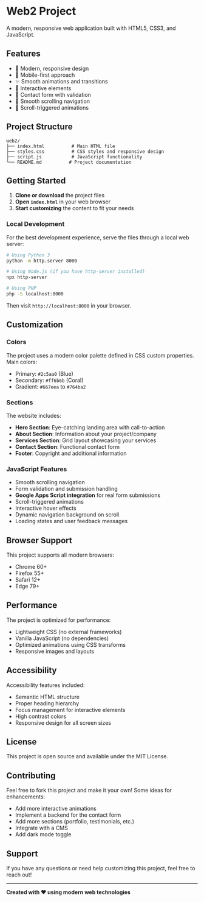 # Web2 Project

A modern, responsive web application built with HTML5, CSS3, and JavaScript.

## Features

- 🎨 Modern, responsive design
- 📱 Mobile-first approach
- ✨ Smooth animations and transitions
- 🚀 Interactive elements
- 📧 Contact form with validation
- 🎯 Smooth scrolling navigation
- 💫 Scroll-triggered animations

## Project Structure

```
web2/
├── index.html          # Main HTML file
├── styles.css          # CSS styles and responsive design
├── script.js           # JavaScript functionality
└── README.md          # Project documentation
```

## Getting Started

1. **Clone or download** the project files
2. **Open `index.html`** in your web browser
3. **Start customizing** the content to fit your needs

### Local Development

For the best development experience, serve the files through a local web server:

```bash
# Using Python 3
python -m http.server 8000

# Using Node.js (if you have http-server installed)
npx http-server

# Using PHP
php -S localhost:8000
```

Then visit `http://localhost:8000` in your browser.

## Customization

### Colors
The project uses a modern color palette defined in CSS custom properties. Main colors:
- Primary: `#2c5aa0` (Blue)
- Secondary: `#ff6b6b` (Coral)
- Gradient: `#667eea` to `#764ba2`

### Sections
The website includes:
- **Hero Section**: Eye-catching landing area with call-to-action
- **About Section**: Information about your project/company
- **Services Section**: Grid layout showcasing your services
- **Contact Section**: Functional contact form
- **Footer**: Copyright and additional information

### JavaScript Features
- Smooth scrolling navigation
- Form validation and submission handling
- **Google Apps Script integration** for real form submissions
- Scroll-triggered animations
- Interactive hover effects
- Dynamic navigation background on scroll
- Loading states and user feedback messages

## Browser Support

This project supports all modern browsers:
- Chrome 60+
- Firefox 55+
- Safari 12+
- Edge 79+

## Performance

The project is optimized for performance:
- Lightweight CSS (no external frameworks)
- Vanilla JavaScript (no dependencies)
- Optimized animations using CSS transforms
- Responsive images and layouts

## Accessibility

Accessibility features included:
- Semantic HTML structure
- Proper heading hierarchy
- Focus management for interactive elements
- High contrast colors
- Responsive design for all screen sizes

## License

This project is open source and available under the MIT License.

## Contributing

Feel free to fork this project and make it your own! Some ideas for enhancements:
- Add more interactive animations
- Implement a backend for the contact form
- Add more sections (portfolio, testimonials, etc.)
- Integrate with a CMS
- Add dark mode toggle

## Support

If you have any questions or need help customizing this project, feel free to reach out!

---

**Created with ❤️ using modern web technologies**
